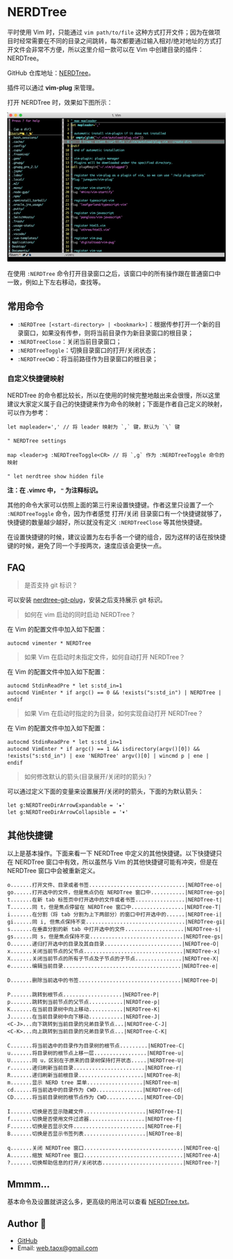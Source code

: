# NERDTree

平时使用 Vim 时，只能通过 `vim path/to/file` 这种方式打开文件；因为在做项目时经常需要在不同的目录之间跳转，每次都要通过输入相对/绝对地址的方式打开文件会非常不方便，所以这里介绍一款可以在 Vim 中创建目录的插件：NERDTree。

GitHub 仓库地址：[NERDTree](https://github.com/scrooloose/nerdtree)。

插件可以通过 **vim-plug** 来管理。

打开 NERDTree 时，效果如下图所示：

![](../images/nerdtree/screenshot.jpg)

在使用 `:NERDTree` 命令打开目录窗口之后，该窗口中的所有操作跟在普通窗口中一致，例如上下左右移动，查找等。

## 常用命令

* `:NERDTree [<start-directory> | <bookmark>]`：根据传参打开一个新的目录窗口，如果没有传参，则将当前目录作为新目录窗口的根目录；
* `:NERDTreeClose`：关闭当前目录窗口；
* `:NERDTreeToggle`：切换目录窗口的打开/关闭状态；
* `:NERDTreeCWD`：将当前路径作为目录窗口的根目录；

### 自定义快捷键映射

NERDTree 的命令都比较长，所以在使用的时候完整地敲出来会很慢，所以这里建议大家定义属于自己的快捷键来作为命令的映射；下面是作者自己定义的映射，可以作为参考：

```vim
let mapleader=',' // 将 leader 映射为 `,` 键，默认为 `\` 键

" NERDTree settings

map <leader>g :NERDTreeToggle<CR> // 将 `,g` 作为 :NERDTreeToggle 命令的映射

" let nerdtree show hidden file
```

**注：在 .vimrc 中， `"` 为注释标识。**

其他的命令大家可以仿照上面的第三行来设置快捷键。作者这里只设置了一个 `:NERDTreeToggle` 命令，因为作者感觉 打开/关闭 目录窗口有一个快捷键就够了，快捷键的数量越少越好，所以就没有定义 `:NERDTreeClose` 等其他快捷键。

在设置快捷键的时候，建议设置为左右手各一个键的组合，因为这样的话在按快捷键的时候，避免了同一个手按两次，速度应该会更快一点。

## FAQ

> 是否支持 git 标识？

可以安装 [nerdtree-git-plug](https://github.com/Xuyuanp/nerdtree-git-plugin)，安装之后支持展示 git 标识。

> 如何在 vim 启动的同时启动 NERDTree？

在 Vim 的配置文件中加入如下配置：

```vim
autocmd vimenter * NERDTree
```

> 如果 Vim 在启动时未指定文件，如何自动打开 NERDTree？

在 Vim 的配置文件中加入如下配置：

```vim
autocmd StdinReadPre * let s:std_in=1
autocmd VimEnter * if argc() == 0 && !exists("s:std_in") | NERDTree | endif
```

> 如果 Vim 在启动时指定的为目录，如何实现自动打开 NERDTree？

在 Vim 的配置文件中加入如下配置：

```vim
autocmd StdinReadPre * let s:std_in=1
autocmd VimEnter * if argc() == 1 && isdirectory(argv()[0]) && !exists("s:std_in") | exe 'NERDTree' argv()[0] | wincmd p | ene | endif
```

> 如何修改默认的箭头(目录展开/关闭时的箭头)？

可以通过定义下面的变量来设置展开/关闭时的箭头，下面的为默认箭头：

```vim
let g:NERDTreeDirArrowExpandable = '▸'
let g:NERDTreeDirArrowCollapsible = '▾'
```

## 其他快捷键

以上是基本操作。下面来看一下 NERDTree 中定义的其他快捷键。以下快捷键只在 NERDTree 窗口中有效，所以虽然与 Vim 的其他快捷键可能有冲突，但是在 NERDTree 窗口中会被重新定义。

```vim
o.......打开文件、目录或者书签...............................|NERDTree-o|
go......打开选中的文件，但是焦点仍在 NERDTree 窗口中...........|NERDTree-go|
t.......在新 tab 标签页中打开选中的文件或者书签................|NERDTree-t|
T.......同 t，但是焦点停留在 NERDTree 窗口中.................|NERDTree-T|
i.......在分割（将 tab 分割为上下两部分）的窗口中打开选中的......|NERDTree-i|
gi......同 i, 但焦点保持不变................................|NERDTree-gi|
s.......在垂直分割的新 tab 中打开选中的文件...................|NERDTree-s|
gs......同 s，但是焦点保持不变..............................|NERDTree-gs|
O.......递归打开选中的目录及其自目录.........................|NERDTree-O|
x.......关闭当前节点的父节点................................|NERDTree-x|
X.......关闭当前节点的所有子节点及子节点的子节点...............|NERDTree-X|
e.......编辑当前目录......................................|NERDTree-e|

D.......删除当前选中的书签.................................|NERDTree-D|

P.......跳转到根节点...................|NERDTree-P|
p.......跳转到当前节点的父节点...........|NERDTree-p|
K.......在当前目录树中向上移动...........|NERDTree-K|
J.......在当前目录树中向下移动...........|NERDTree-J|
<C-J>...向下跳转到当前目录的兄弟目录节点...|NERDTree-C-J|
<C-K>...向上跳转到当前目录的兄弟目录节点...|NERDTree-C-K|

C.......将当前选中的目录作为目录树的根节点.........|NERDTree-C|
u.......将目录树的根节点上移一层.................|NERDTree-u|
U.......同 u，区别在于原来的目录树保持打开状态.....|NERDTree-U|
r.......递归刷新当前目录.......................|NERDTree-r|
R.......递归刷新当前根目录.....................|NERDTree-R|
m.......显示 NERD tree 菜单..................|NERDTree-m|
cd......将当前选中的目录作为 CWD...............|NERDTree-cd|
CD......将当前目录树的根节点作为 CWD............|NERDTree-CD|

I.......切换是否显示隐藏文件....................|NERDTree-I|
f.......切换是否使用文件过滤器..................|NERDTree-f|
F.......切换是否显示文件.......................|NERDTree-F|
B.......切换是否显示书签列表....................|NERDTree-B|

q.......关闭 NERDTree 窗口................................|NERDTree-q|
A.......缩放 NERDTree 窗口................................|NERDTree-A|
?.......切换帮助信息的打开/关闭状态..........................|NERDTree-?|
```

## Mmmm...

基本命令及设置就讲这么多，更高级的用法可以查看 [NERDTree.txt](https://github.com/scrooloose/nerdtree/blob/master/doc/NERDTree.txt)。

## Author 🦉

* [GitHub](https://github.com/Tao-Quixote)
* Email: <web.taox@gmail.com>